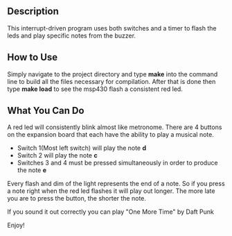 ## Description
This interrupt-driven program uses both switches and a timer to flash the leds
and play specific notes from the buzzer.

## How to Use
Simply navigate to the project directory and type **make** into the command
line to build all the files necessary for compilation. After that is done then
type **make load** to see the msp430 flash a consistent red led.

## What You Can Do
A red led will consistently blink almost like metronome. There are 4 buttons
on the expansion board that each have the ability to play a musical note.
* Switch 1(Most left switch) will play the note **d**
* Switch 2 will play the note **c**
* Switches 3 and 4 must be pressed simultaneously in order to produce the note
**e**

Every flash and dim of the light represents the end of a note. So if you press
a note right when the red led flashes it will play out longer. The more late
you are to press the button, the shorter the note.

If you sound it out correctly you can play "One More Time" by Daft Punk

Enjoy!

  









